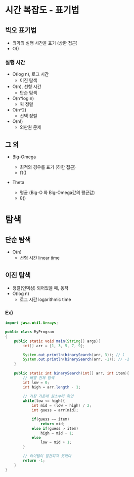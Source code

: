# 시간 복잡도 - 표기법
## 빅오 표기법
- 최악의 실행 시간을 표기 (상한 접근)
- O()

### 실행 시간
- O(log n), 로그 시간
	- 이진 탐색
- O(n), 선형 시간
	- 단순 탐색
- O(n*log n)
	- 퀵 정렬
- O(n^2)
	- 선택 정렬
- O(n!)
	- 외판원 문제

## 그 외
- Big-Omega
	- 최적의 경우를 표기 (하한 접근)
	- Ω()

- Theta  
	- 평균 (Big-O 와 Big-Omega값의 평균값)
	- θ()


# 탐색
## 단순 탐색
- O(n)
	- 선형 시간 linear time

## 이진 탐색
- 정렬(인덱싱) 되어있을 때, 동작
- O(log n)
	- 로그 시간 logarithmic time

### Ex)
```java
import java.util.Arrays;

public class MyProgram
{
	public static void main(String[] args){
		int[] arr = {1, 3, 5, 7, 9};

		System.out.println(binarySearch(arr, 3)); // 1
		System.out.println(binarySearch(arr, -1)); // -1
	}
	
	public static int binarySearch(int[] arr, int item){
		// 배열 전체 탐색
		int low = 0;
		int high = arr.length - 1;
		
		// 가장 가운데 원소부터 확인
		while(low <= high){
			int mid = (low + high) / 2;
			int guess = arr[mid];

			if(guess == item)
				return mid;
			else if(guess > item)
				high = mid - 1;
			else
				low = mid + 1;
		}

		// 아이템이 발견되지 못했다
		return -1;
	}
}
```

